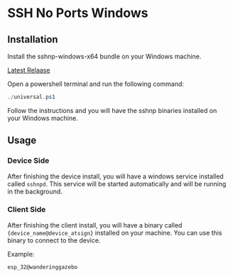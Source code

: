 # SSH No Ports Windows

## Installation

Install the sshnp-windows-x64 bundle on your Windows machine.

[Latest Relaase](https://github.com/atsign-foundation/noports/releases/latest)

Open a powershell terminal and run the following command:

```powershell
./universal.ps1
```

Follow the instructions and you will have the sshnp binaries installed on your Windows machine.

## Usage


### Device Side
After finishing the device install, you will have a windows service installed called `sshnpd`. This service will be started automatically and will be running in the background.


### Client Side
After finishing the client install, you will have a binary called `{device_name@device_atsign}` installed on your machine. You can use this binary to connect to the device.

Example:
```powershell
esp_32@wanderinggazebo 
```